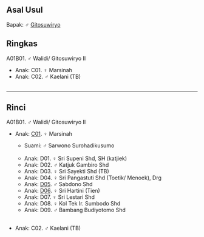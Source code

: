 ## Asal Usul

Bapak: ♂ [Gitosuwiryo][up] 

## Ringkas

A01B01. ♂ Walidi/ Gitosuwiryo II
	<br/>

*	Anak: C01. ♀ Marsinah
*	Anak: C02. ♂ Kaelani (TB)
	<br/><br/>

-- -- --

## Rinci

A01B01. ♂ Walidi/ Gitosuwiryo II
	<br/>

*	Anak: [C01][A01B01C01]. ♀ Marsinah
	*	Suami: ♂ Sarwono Surohadikusumo
	<br/><br/>
	*	Anak: D01. ♀ Sri Supeni Shd, SH (katjiek) 
	*	Anak: D02. ♂ Katjuk Gambiro Shd
	*	Anak: D03. ♀ Sri Sayekti Shd (TB)
	*	Anak: D04. ♀ Sri Pangastuti Shd (Toetik/ Menoek), Drg
	*	Anak: [D05][A01B01C01D05]. ♂ Sabdono Shd
	*	Anak: [D06][A01B01C01D06]. ♀ Sri Hartini (Tien) 
	*	Anak: D07. ♀ Sri Lestari Shd
	*	Anak: D08. ♀ Kol Tek Ir. Sumbodo Shd
	*	Anak: D09. ♂ Bambang Budiyotomo Shd
	<br/><br/>

*	Anak: C02. ♂ Kaelani (TB)
	<br/><br/>


[up]: https://github.com/epsi-rns/gitodipuro/blob/master/tree/A01.md

[A01B01C01]: https://github.com/epsi-rns/gitodipuro/blob/master/tree/A01/B01/C01.md

[A01B01C01D05]: https://github.com/epsi-rns/gitodipuro/blob/master/tree/A01/B01/C01/D05.md
[A01B01C01D06]: https://github.com/epsi-rns/gitodipuro/blob/master/tree/A01/B01/C01/D06.md
